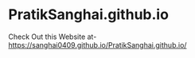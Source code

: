 # PratikSanghai.github.io
Check Out this Website at-https://sanghai0409.github.io/PratikSanghai.github.io/
